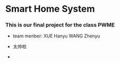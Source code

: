 # Smart Home System

### This is our final project for the class PWME

- team menber: XUE Hanyu  WANG Zhenyu

- 太帅啦
- 
